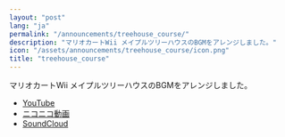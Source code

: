 ```yaml
---
layout: "post"
lang: "ja"
permalink: "/announcements/treehouse_course/"
description: "マリオカートWii メイプルツリーハウスのBGMをアレンジしました。"
icon: "/assets/announcements/treehouse_course/icon.png"
title: "treehouse_course"
---
```


マリオカートWii メイプルツリーハウスのBGMをアレンジしました。

- [YouTube](https://www.youtube.com/watch?v=9oRYUY1xuBI)
- [ニコニコ動画](https://www.nicovideo.jp/watch/sm43887946)
- [SoundCloud](https://soundcloud.com/cizzuk/treehouse_course)
